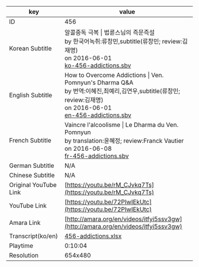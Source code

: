 |  key  |  value  |
|-------|---------|
| ID            | 456 |
| Korean Subtitle | 알콜중독 극복 \| 법륜스님의 즉문즉설<br>by 한국어녹취:류창민,subtitle(류창민; review:김재명)<br>on 2016-06-01<br>[ko-456-addictions.sbv](https://github.com/jungtosociety/dharma-qna/raw/master/sub/456/ko-456-addictions.sbv)<br>|
| English Subtitle | How to Overcome Addictions \| Ven. Pomnyun's Dharma Q&A<br>by 번역:이혜진,최예리,김연우,subtitle(류창민; review:김재명)<br>on 2016-06-01<br>[en-456-addictions.sbv](https://github.com/jungtosociety/dharma-qna/raw/master/sub/456/en-456-addictions.sbv)<br>|
| French Subtitle | Vaincre l'alcoolisme \| Le Dharma du Ven. Pomnyun<br>by translation:윤혜정; review:Franck Vautier<br>on 2016-06-08<br>[fr-456-addictions.sbv](https://github.com/jungtosociety/dharma-qna/raw/master/sub/456/fr-456-addictions.sbv)<br>|
| German Subtitle | N/A |
| Chinese Subtitle | N/A |
| Original YouTube Link  | [https://youtu.be/rM_CJvkq7Ts](https://youtu.be/rM_CJvkq7Ts) |
| YouTube Link  | [https://youtu.be/72PIwIEkUtc](https://youtu.be/72PIwIEkUtc) |
| Amara Link    | [http://amara.org/en/videos/itfyi5ssv3gw](http://amara.org/en/videos/itfyi5ssv3gw) |
| Transcript(ko/en) | [456-addictions.xlsx](https://github.com/jungtosociety/dharma-qna/raw/master/sub/456/456-addictions.xlsx) |
| Playtime | 0:10:04 |
| Resolution | 654x480|
